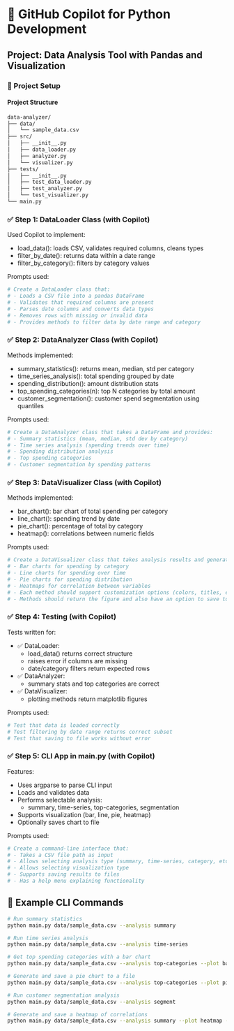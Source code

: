 # 🧠 GitHub Copilot for Python Development

## Project: Data Analysis Tool with Pandas and Visualization

### 🧪 Project Setup

#### Project Structure
```bash
data-analyzer/
├── data/
│   └── sample_data.csv
├── src/
│   ├── __init__.py
│   ├── data_loader.py
│   ├── analyzer.py
│   └── visualizer.py
├── tests/
│   ├── __init__.py
│   ├── test_data_loader.py
│   ├── test_analyzer.py
│   └── test_visualizer.py
└── main.py
```

### ✅ Step 1: DataLoader Class (with Copilot)

Used Copilot to implement:

- load_data(): loads CSV, validates required columns, cleans types
- filter_by_date(): returns data within a date range
- filter_by_category(): filters by category values

Prompts used:
```python
# Create a DataLoader class that:
# - Loads a CSV file into a pandas DataFrame
# - Validates that required columns are present
# - Parses date columns and converts data types
# - Removes rows with missing or invalid data
# - Provides methods to filter data by date range and category
```
### ✅ Step 2: DataAnalyzer Class (with Copilot)

Methods implemented:
- summary_statistics(): returns mean, median, std per category
- time_series_analysis(): total spending grouped by date
- spending_distribution(): amount distribution stats
- top_spending_categories(n): top N categories by total amount
- customer_segmentation(): customer spend segmentation using quantiles

Prompts used:
```python
# Create a DataAnalyzer class that takes a DataFrame and provides:
# - Summary statistics (mean, median, std dev by category)
# - Time series analysis (spending trends over time)
# - Spending distribution analysis
# - Top spending categories
# - Customer segmentation by spending patterns
```
### ✅ Step 3: DataVisualizer Class (with Copilot)

Methods implemented:
- bar_chart(): bar chart of total spending per category
- line_chart(): spending trend by date
- pie_chart(): percentage of total by category
- heatmap(): correlations between numeric fields

Prompts used:
```python
# Create a DataVisualizer class that takes analysis results and generates:
# - Bar charts for spending by category
# - Line charts for spending over time
# - Pie charts for spending distribution
# - Heatmaps for correlation between variables
# - Each method should support customization options (colors, titles, etc.)
# - Methods should return the figure and also have an option to save to file
```
### ✅ Step 4: Testing (with Copilot)

Tests written for:
- ✅ DataLoader:
    - load_data() returns correct structure
    - raises error if columns are missing
    - date/category filters return expected rows
- ✅ DataAnalyzer:
    - summary stats and top categories are correct
- ✅ DataVisualizer:
    - plotting methods return matplotlib figures

Prompts used:
```python
# Test that data is loaded correctly
# Test filtering by date range returns correct subset
# Test that saving to file works without error
```
### ✅ Step 5: CLI App in main.py (with Copilot)

Features:
- Uses argparse to parse CLI input
- Loads and validates data
- Performs selectable analysis:
  - summary, time-series, top-categories, segmentation
- Supports visualization (bar, line, pie, heatmap)
- Optionally saves chart to file

Prompts used:
```python
# Create a command-line interface that:
# - Takes a CSV file path as input
# - Allows selecting analysis type (summary, time-series, category, etc.)
# - Allows selecting visualization type
# - Supports saving results to files
# - Has a help menu explaining functionality
```

## 🧪 Example CLI Commands

```bash
# Run summary statistics
python main.py data/sample_data.csv --analysis summary

# Run time series analysis
python main.py data/sample_data.csv --analysis time-series

# Get top spending categories with a bar chart
python main.py data/sample_data.csv --analysis top-categories --plot bar

# Generate and save a pie chart to a file
python main.py data/sample_data.csv --analysis top-categories --plot pie --output results/pie.png

# Run customer segmentation analysis
python main.py data/sample_data.csv --analysis segment

# Generate and save a heatmap of correlations
python main.py data/sample_data.csv --analysis summary --plot heatmap --output results/heatmap.png



